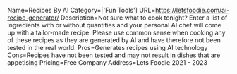 Name=Recipes By AI
Category=['Fun Tools']
URL=https://letsfoodie.com/ai-recipe-generator/
Description=Not sure what to cook tonight? Enter a list of ingredients with or without quantities and your personal AI chef will come up with a tailor-made recipe. Please use common sense when cooking any of these recipes as they are generated by AI and have therefore not been tested in the real world.
Pros=Generates recipes using AI technology
Cons=Recipes have not been tested and may not result in dishes that are appetising
Pricing=Free
Company Address=Lets Foodie 2021 - 2023
